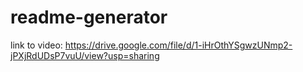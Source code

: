 # readme-generator

link to video: https://drive.google.com/file/d/1-iHrOthYSgwzUNmp2-jPXjRdUDsP7vuU/view?usp=sharing

